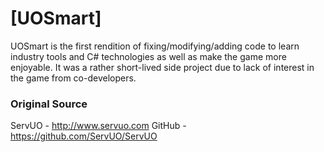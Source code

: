 # [UOSmart]
UOSmart is the first rendition of fixing/modifying/adding code to learn industry tools and C# technologies as well as make the game more enjoyable.  It was a rather short-lived side project due to lack of interest in the game from co-developers.

### Original Source
ServUO - http://www.servuo.com
GitHub - https://github.com/ServUO/ServUO
